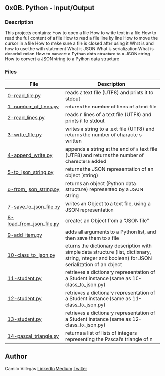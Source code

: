 ## 0x0B. Python - Input/Output

### Description
This projects contains:
How to open a file
How to write text in a file
How to read the full content of a file
How to read a file line by line
How to move the cursor in a file
How to make sure a file is closed after using it
What is and how to use the with statement
What is JSON
What is serialization
What is deserialization
How to convert a Python data structure to a JSON string
How to convert a JSON string to a Python data structure

### Files

| File | Description |
| ------ | ------ |
| [0-read_file.py]() | reads a text file (UTF8) and prints it to stdout |
| [1-number_of_lines.py]() | returns the number of lines of a text file |
| [2-read_lines.py]() | reads n lines of a text file (UTF8) and prints it to stdout |
| [3-write_file.py]() | writes a string to a text file (UTF8) and returns the number of characters written|
| [4-append_write.py]() | appends a string at the end of a text file (UTF8) and returns the number of characters added |
| [5-to_json_string.py]() | returns the JSON representation of an object (string) |
| [6-from_json_string.py]() |  returns an object (Python data structure) represented by a JSON string |
| [7-save_to_json_file.py]() | writes an Object to a text file, using a JSON representation |
| [8-load_from_json_file.py]() | creates an Object from a “JSON file” |
| [9-add_item.py]() |  adds all arguments to a Python list, and then save them to a file |
| [10-class_to_json.py]() | eturns the dictionary description with simple data structure (list, dictionary, string, integer and boolean) for JSON serialization of an object |
| [11-student.py]() | retrieves a dictionary representation of a Student instance (same as 10-class_to_json.py) |
| [12-student.py]() |  retrieves a dictionary representation of a Student instance (same as 11-class_to_json.py) |
| [13-student.py]() | retrieves a dictionary representation of a Student instance (same as 12-class_to_json.py)|
| [14-pascal_triangle.py]() | returns a list of lists of integers representing the Pascal’s triangle of n |


## Author

Camilo Villegas [LinkedIn](https://www.linkedin.com/in/camilo-villegas-98a135158/)
[Medium](https://medium.com/@mrdoom)
[Twitter](https://twitter.com/mr_doomus)